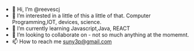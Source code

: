 - 👋 Hi, I’m @reevescj
- 👀 I’m interested in a little of this a little of that. Computer Programming,IOT, devices, science.
- 🌱 I’m currently learning Javascript,Java, REACT
- 💞️ I’m looking to collaborate on - not so much anything at the momemnt.
- 📫 How to reach me suny3p@gmail.com

<!---
reevescj/reevescj is a ✨ special ✨ repository because its `README.md` (this file) appears on your GitHub profile.
You can click the Preview link to take a look at your changes.
--->
